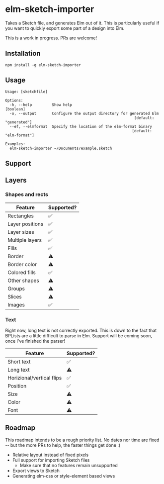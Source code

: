 # elm-sketch-importer

Takes a Sketch file, and generates Elm out of it. This is particularly useful if you want to quickly export some part of a design into Elm.

This is a work in progress. PRs are welcome!


## Installation 

```
npm install -g elm-sketch-importer
```

## Usage


```
Usage: [sketchfile]

Options:
  -h, --help         Show help                                         [boolean]
  -o, --output       Configure the output directory for generated Elm
                                                          [default: "generated"]
  --ef, --elmformat  Specify the location of the elm-format binary
                                                         [default: "elm-format"]

Examples:
  elm-sketch-importer ~/Documents/example.sketch
```


## Support

## Layers

### Shapes and rects

| Feature | Supported? |
|---------|-------------|
| Rectangles | :white_check_mark: |
| Layer positions | :white_check_mark: |
| Layer sizes | :white_check_mark: |
| Multiple layers | :white_check_mark: |
| Fills | :white_check_mark: |
| Border | :warning: |
| Border color | :warning: |
| Colored fills | :white_check_mark: |
| Other shapes | :warning: |
| Groups | :warning: |
| Slices | :warning: |
| Images | :white_check_mark: |


###  Text

Right now, long text is not correctly exported. This is down to the fact that BPLists are a little difficult to parse in Elm. Support will be coming soon, once I've finished the parser!

| Feature | Supported? |
|---------|------------|
| Short text       | :white_check_mark: |
| Long text | :warning: |
| Horizional/vertical flips | :white_check_mark: |
| Position | :white_check_mark: |
| Size | :warning: |
| Color | :warning: |
| Font | :warning: |


## Roadmap

This roadmap intends to be a rough priority list. No dates nor time are fixed -- but the more PRs to help, the faster things get done :)

- Relative layout instead of fixed pixels
- Full support for importing Sketch files
	- Make sure that no features remain unsupported
- Export views to Sketch
- Generating elm-css or style-element based views

